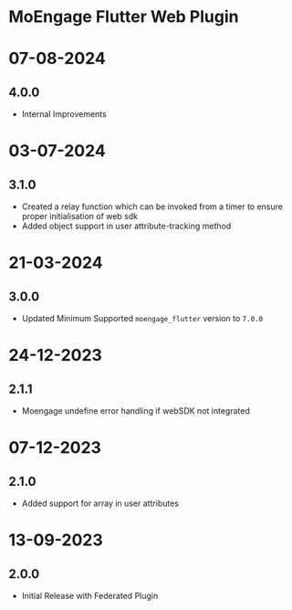 # MoEngage Flutter Web Plugin

# 07-08-2024

## 4.0.0
- Internal Improvements

# 03-07-2024

## 3.1.0
- Created a relay function which can be invoked from a timer to ensure proper initialisation of web sdk
- Added object support in user attribute-tracking method

# 21-03-2024

## 3.0.0
- Updated Minimum Supported `moengage_flutter` version to `7.0.0`

# 24-12-2023

## 2.1.1
- Moengage undefine error handling if webSDK not integrated

# 07-12-2023

## 2.1.0
- Added support for array in user attributes

# 13-09-2023

## 2.0.0
- Initial Release with Federated Plugin